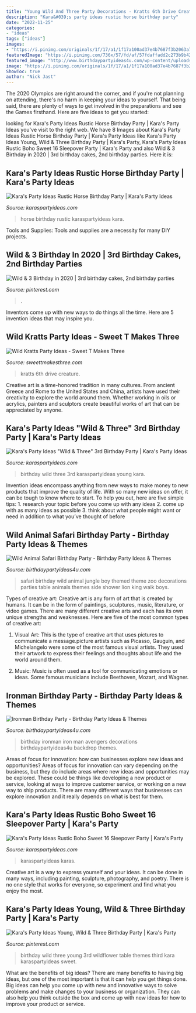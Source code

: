 ```yaml
---
title: "Young Wild And Three Party Decorations - Kratts 6th Drive Creature"
description: "Kara&#039;s party ideas rustic horse birthday party"
date: "2022-11-25"
categories:
- "ideas"
tags: ["ideas"]
images:
- "https://i.pinimg.com/originals/1f/17/a1/1f17a100ad37e4b7687f3b2063a795f3.jpg"
featuredImage: "https://i.pinimg.com/736x/57/fd/af/57fdaffadd2c273b9b42a4a3df6d5f40.jpg"
featured_image: "http://www.birthdaypartyideas4u.com/wp-content/uploads/2017/02/Wild-Animal-Safari-Birthday-Party-Ideas-600x900.jpg"
image: "https://i.pinimg.com/originals/1f/17/a1/1f17a100ad37e4b7687f3b2063a795f3.jpg"
ShowToc: true
author: "Nick Jast"
---
```



The 2020 Olympics are right around the corner, and if you're not planning on attending, there's no harm in keeping your ideas to yourself. That being said, there are plenty of ways to get involved in the preparations and see the Games firsthand. Here are five ideas to get you started: 

	

		
looking for Kara&#039;s Party Ideas Rustic Horse Birthday Party | Kara&#039;s Party Ideas you've visit to the right web. We have 8 Images about Kara&#039;s Party Ideas Rustic Horse Birthday Party | Kara&#039;s Party Ideas like Kara&#039;s Party Ideas Young, Wild &amp; Three Birthday Party | Kara&#039;s Party, Kara&#039;s Party Ideas Rustic Boho Sweet 16 Sleepover Party | Kara&#039;s Party and also Wild &amp; 3 Birthday in 2020 | 3rd birthday cakes, 2nd birthday parties. Here it is:
		
    
## Kara&#039;s Party Ideas Rustic Horse Birthday Party | Kara&#039;s Party Ideas

<img loading=lazy src="https://karaspartyideas.com/wp-content/uploads/2016/12/Rustic-Horse-Birthday-Party-via-Karas-Party-Ideas-KarasPartyIdeas.com17.jpeg" onerror="this.onerror=null;this.src='https://tse3.mm.bing.net/th?id=OIP.SeM8M7j8eDWM0P_Bsjat-QHaLH&amp;pid=15.1';" alt="Kara&#039;s Party Ideas Rustic Horse Birthday Party | Kara&#039;s Party Ideas">

_Source: karaspartyideas.com_

>horse birthday rustic karaspartyideas kara. 

	

Tools and Supplies:
Tools and supplies are a necessity for many DIY projects.

    
## Wild &amp; 3 Birthday In 2020 | 3rd Birthday Cakes, 2nd Birthday Parties

<img loading=lazy src="https://i.pinimg.com/originals/1f/17/a1/1f17a100ad37e4b7687f3b2063a795f3.jpg" onerror="this.onerror=null;this.src='https://tse3.mm.bing.net/th?id=OIP.3jhPF4l_QkJrJ75yx0UwlwHaLH&amp;pid=15.1';" alt="Wild &amp; 3 Birthday in 2020 | 3rd birthday cakes, 2nd birthday parties">

_Source: pinterest.com_

>. 

	

Inventors come up with new ways to do things all the time. Here are 5 invention ideas that may inspire you.

    
## Wild Kratts Party Ideas - Sweet T Makes Three

<img loading=lazy src="http://sweettmakesthree.com/wp-content/uploads/2016/01/wild-kratts-party-ideas-birthday.jpg" onerror="this.onerror=null;this.src='https://tse2.mm.bing.net/th?id=OIP.FGfbM4_MPa9KfZuYH6X6ogHaLG&amp;pid=15.1';" alt="Wild Kratts Party Ideas - Sweet T Makes Three">

_Source: sweettmakesthree.com_

>kratts 6th drive creature. 

	

Creative art is a time-honored tradition in many cultures. From ancient Greece and Rome to the United States and China, artists have used their creativity to explore the world around them. Whether working in oils or acrylics, painters and sculptors create beautiful works of art that can be appreciated by anyone.

    
## Kara&#039;s Party Ideas &quot;Wild &amp; Three&quot; 3rd Birthday Party | Kara&#039;s Party Ideas

<img loading=lazy src="https://karaspartyideas.com/wp-content/uploads/2017/06/22Wild-Three22-3rd-Birthday-Party-via-Karas-Party-Ideas-KarasPartyIdeas.com14.jpg" onerror="this.onerror=null;this.src='https://tse4.mm.bing.net/th?id=OIP.YUfB6JFH9BhHR1rQ7hbA8AHaLH&amp;pid=15.1';" alt="Kara&#039;s Party Ideas &quot;Wild &amp; Three&quot; 3rd Birthday Party | Kara&#039;s Party Ideas">

_Source: karaspartyideas.com_

>birthday wild three 3rd karaspartyideas young kara. 

	

Invention ideas encompass anything from new ways to make money to new products that improve the quality of life. With so many new ideas on offer, it can be tough to know where to start. To help you out, here are five simple tips: 1. research your topic before you come up with any ideas 2. come up with as many ideas as possible 3. think about what people might want or need in addition to what you’ve thought of before 
    
## Wild Animal Safari Birthday Party - Birthday Party Ideas &amp; Themes

<img loading=lazy src="http://www.birthdaypartyideas4u.com/wp-content/uploads/2017/02/Wild-Animal-Safari-Birthday-Party-Ideas-600x900.jpg" onerror="this.onerror=null;this.src='https://tse2.mm.bing.net/th?id=OIP.YazVfj9X33uohWQH3eug-wHaLH&amp;pid=15.1';" alt="Wild Animal Safari Birthday Party - Birthday Party Ideas &amp; Themes">

_Source: birthdaypartyideas4u.com_

>safari birthday wild animal jungle boy themed theme zoo decorations parties table animals themes side shower lion king walk boys. 

	

Types of creative art:
Creative art is any form of art that is created by humans. It can be in the form of paintings, sculptures, music, literature, or video games. There are many different creative arts and each has its own unique strengths and weaknesses. Here are five of the most common types of creative art:
1. Visual Art: This is the type of creative art that uses pictures to communicate a message.picture artists such as Picasso, Gauguin, and Michelangelo were some of the most famous visual artists. They used their artwork to express their feelings and thoughts about life and the world around them.

2. Music: Music is often used as a tool for communicating emotions or ideas. Some famous musicians include Beethoven, Mozart, and Wagner.

    
## Ironman Birthday Party - Birthday Party Ideas &amp; Themes

<img loading=lazy src="http://www.birthdaypartyideas4u.com/wp-content/uploads/2015/07/ironman-birthday-party-backdrop-550x825.jpg" onerror="this.onerror=null;this.src='https://tse2.mm.bing.net/th?id=OIP.kDcAZQjJ9In1bpcc7cEdCwHaLH&amp;pid=15.1';" alt="Ironman Birthday Party - Birthday Party Ideas &amp; Themes">

_Source: birthdaypartyideas4u.com_

>birthday ironman iron man avengers decorations birthdaypartyideas4u backdrop themes. 

	

Areas of focus for innovation: how can businesses explore new ideas and opportunities?
Areas of focus for innovation can vary depending on the business, but they do include areas where new ideas and opportunities may be explored. These could be things like developing a new product or service, looking at ways to improve customer service, or working on a new way to ship products. There are many different ways that businesses can explore innovation and it really depends on what is best for them.

    
## Kara&#039;s Party Ideas Rustic Boho Sweet 16 Sleepover Party | Kara&#039;s Party

<img loading=lazy src="https://karaspartyideas.com/wp-content/uploads/2020/01/Rustic-Boho-Sweet-16-Sleepover-Party-via-Karas-Party-Ideas-KarasPartyIdeas.com2_.jpg" onerror="this.onerror=null;this.src='https://tse2.mm.bing.net/th?id=OIP.9DBVHBTCw3OCFIz7TzgeUwHaLG&amp;pid=15.1';" alt="Kara&#039;s Party Ideas Rustic Boho Sweet 16 Sleepover Party | Kara&#039;s Party">

_Source: karaspartyideas.com_

>karaspartyideas karas. 

	

Creative art is a way to express yourself and your ideas. It can be done in many ways, including painting, sculpture, photography, and poetry. There is no one style that works for everyone, so experiment and find what you enjoy the most.

    
## Kara&#039;s Party Ideas Young, Wild &amp; Three Birthday Party | Kara&#039;s Party

<img loading=lazy src="https://i.pinimg.com/736x/57/fd/af/57fdaffadd2c273b9b42a4a3df6d5f40.jpg" onerror="this.onerror=null;this.src='https://tse2.mm.bing.net/th?id=OIP.QDoPYMZCInQpbD6y3nlYYQHaLH&amp;pid=15.1';" alt="Kara&#039;s Party Ideas Young, Wild &amp; Three Birthday Party | Kara&#039;s Party">

_Source: pinterest.com_

>birthday wild three young 3rd wildflower table themes third kara karaspartyideas sweet. 

	

What are the benefits of big ideas?
There are many benefits to having big ideas, but one of the most important is that it can help you get things done. Big ideas can help you come up with new and innovative ways to solve problems and make changes to your business or organization. They can also help you think outside the box and come up with new ideas for how to improve your product or service.

